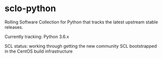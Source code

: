 # sclo-python
Rolling Software Collection for Python that tracks the latest upstream stable releases.

Currently tracking: Python 3.6.x

SCL status: working through getting the new community SCL bootstrapped in the CentOS build infrastructure
